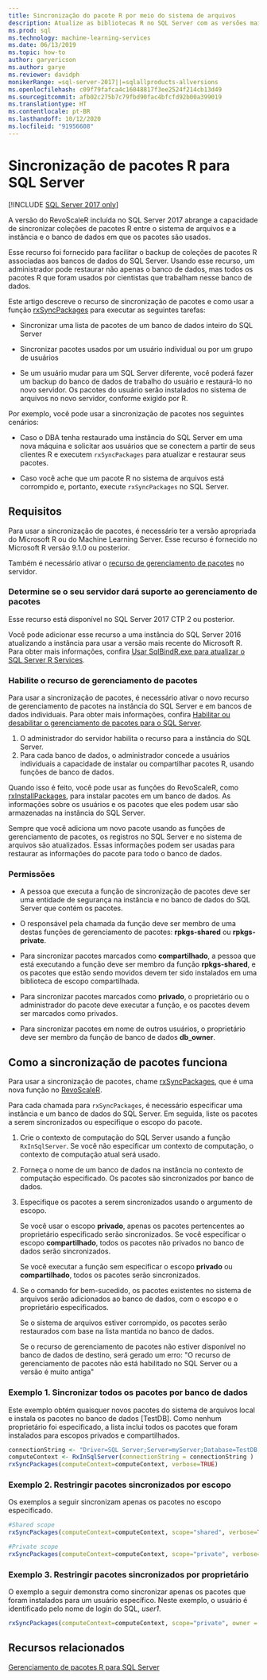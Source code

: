 ```yaml
---
title: Sincronização do pacote R por meio do sistema de arquivos
description: Atualize as bibliotecas R no SQL Server com as versões mais recentes instaladas no sistema de arquivos.
ms.prod: sql
ms.technology: machine-learning-services
ms.date: 06/13/2019
ms.topic: how-to
author: garyericson
ms.author: garye
ms.reviewer: davidph
monikerRange: =sql-server-2017||=sqlallproducts-allversions
ms.openlocfilehash: c09f79fafca4c16048817f3ee2524f214cb13d49
ms.sourcegitcommit: afb02c275b7c79fbd90fac4bfcfd92b00a399019
ms.translationtype: HT
ms.contentlocale: pt-BR
ms.lasthandoff: 10/12/2020
ms.locfileid: "91956608"
---
```

# <a name="r-package-synchronization-for-sql-server"></a>Sincronização de pacotes R para SQL Server
[!INCLUDE [SQL Server 2017 only](../../includes/applies-to-version/sqlserver2017-only.md)]

A versão do RevoScaleR incluída no SQL Server 2017 abrange a capacidade de sincronizar coleções de pacotes R entre o sistema de arquivos e a instância e o banco de dados em que os pacotes são usados.

Esse recurso foi fornecido para facilitar o backup de coleções de pacotes R associadas aos bancos de dados do SQL Server. Usando esse recurso, um administrador pode restaurar não apenas o banco de dados, mas todos os pacotes R que foram usados por cientistas que trabalham nesse banco de dados.

Este artigo descreve o recurso de sincronização de pacotes e como usar a função [rxSyncPackages](/machine-learning-server/r-reference/revoscaler/rxsyncpackages) para executar as seguintes tarefas:

+ Sincronizar uma lista de pacotes de um banco de dados inteiro do SQL Server

+ Sincronizar pacotes usados por um usuário individual ou por um grupo de usuários

+ Se um usuário mudar para um SQL Server diferente, você poderá fazer um backup do banco de dados de trabalho do usuário e restaurá-lo no novo servidor. Os pacotes do usuário serão instalados no sistema de arquivos no novo servidor, conforme exigido por R.

Por exemplo, você pode usar a sincronização de pacotes nos seguintes cenários:

+ Caso o DBA tenha restaurado uma instância do SQL Server em uma nova máquina e solicitar aos usuários que se conectem a partir de seus clientes R e executem `rxSyncPackages` para atualizar e restaurar seus pacotes.

+ Caso você ache que um pacote R no sistema de arquivos está corrompido e, portanto, execute `rxSyncPackages` no SQL Server.

## <a name="requirements"></a>Requisitos

Para usar a sincronização de pacotes, é necessário ter a versão apropriada do Microsoft R ou do Machine Learning Server. Esse recurso é fornecido no Microsoft R versão 9.1.0 ou posterior. 

Também é necessário ativar o [recurso de gerenciamento de pacotes](r-package-how-to-enable-or-disable.md) no servidor.

### <a name="determine-whether-your-server-supports-package-management"></a>Determine se o seu servidor dará suporte ao gerenciamento de pacotes

Esse recurso está disponível no SQL Server 2017 CTP 2 ou posterior.

Você pode adicionar esse recurso a uma instância do SQL Server 2016 atualizando a instância para usar a versão mais recente do Microsoft R. Para obter mais informações, confira [Usar SqlBindR.exe para atualizar o SQL Server R Services](../install/upgrade-r-and-python.md).

### <a name="enable-the-package-management-feature"></a>Habilite o recurso de gerenciamento de pacotes

Para usar a sincronização de pacotes, é necessário ativar o novo recurso de gerenciamento de pacotes na instância do SQL Server e em bancos de dados individuais. Para obter mais informações, confira [Habilitar ou desabilitar o gerenciamento de pacotes para o SQL Server](r-package-how-to-enable-or-disable.md).

1. O administrador do servidor habilita o recurso para a instância do SQL Server.
2. Para cada banco de dados, o administrador concede a usuários individuais a capacidade de instalar ou compartilhar pacotes R, usando funções de banco de dados.

Quando isso é feito, você pode usar as funções do RevoScaleR, como [rxInstallPackages](/machine-learning-server/r-reference/revoscaler/rxinstallpackages), para instalar pacotes em um banco de dados.  As informações sobre os usuários e os pacotes que eles podem usar são armazenadas na instância do SQL Server. 

Sempre que você adiciona um novo pacote usando as funções de gerenciamento de pacotes, os registros no SQL Server e no sistema de arquivos são atualizados. Essas informações podem ser usadas para restaurar as informações do pacote para todo o banco de dados.

### <a name="permissions"></a>Permissões

+ A pessoa que executa a função de sincronização de pacotes deve ser uma entidade de segurança na instância e no banco de dados do SQL Server que contém os pacotes.

+ O responsável pela chamada da função deve ser membro de uma destas funções de gerenciamento de pacotes: **rpkgs-shared** ou **rpkgs-private**.

+ Para sincronizar pacotes marcados como **compartilhado**, a pessoa que está executando a função deve ser membro da função **rpkgs-shared**, e os pacotes que estão sendo movidos devem ter sido instalados em uma biblioteca de escopo compartilhada.

+ Para sincronizar pacotes marcados como **privado**, o proprietário ou o administrador do pacote deve executar a função, e os pacotes devem ser marcados como privados.

+ Para sincronizar pacotes em nome de outros usuários, o proprietário deve ser membro da função de banco de dados **db_owner**.

## <a name="how-package-synchronization-works"></a>Como a sincronização de pacotes funciona

Para usar a sincronização de pacotes, chame [rxSyncPackages](/r-server/r-reference/revoscaler/rxsyncpackages), que é uma nova função no [RevoScaleR](/machine-learning-server/r-reference/revoscaler/revoscaler). 

Para cada chamada para `rxSyncPackages`, é necessário especificar uma instância e um banco de dados do SQL Server. Em seguida, liste os pacotes a serem sincronizados ou especifique o escopo do pacote.

1. Crie o contexto de computação do SQL Server usando a função `RxInSqlServer`. Se você não especificar um contexto de computação, o contexto de computação atual será usado.

2. Forneça o nome de um banco de dados na instância no contexto de computação especificado. Os pacotes são sincronizados por banco de dados.

3. Especifique os pacotes a serem sincronizados usando o argumento de escopo.

    Se você usar o escopo **privado**, apenas os pacotes pertencentes ao proprietário especificado serão sincronizados. Se você especificar o escopo **compartilhado**, todos os pacotes não privados no banco de dados serão sincronizados. 
    
    Se você executar a função sem especificar o escopo **privado** ou **compartilhado**, todos os pacotes serão sincronizados.

4. Se o comando for bem-sucedido, os pacotes existentes no sistema de arquivos serão adicionados ao banco de dados, com o escopo e o proprietário especificados.

    Se o sistema de arquivos estiver corrompido, os pacotes serão restaurados com base na lista mantida no banco de dados.

    Se o recurso de gerenciamento de pacotes não estiver disponível no banco de dados de destino, será gerado um erro: "O recurso de gerenciamento de pacotes não está habilitado no SQL Server ou a versão é muito antiga"

### <a name="example-1-synchronize-all-package-by-database"></a>Exemplo 1. Sincronizar todos os pacotes por banco de dados

Este exemplo obtém quaisquer novos pacotes do sistema de arquivos local e instala os pacotes no banco de dados [TestDB]. Como nenhum proprietário foi especificado, a lista inclui todos os pacotes que foram instalados para escopos privados e compartilhados.

```R
connectionString <- "Driver=SQL Server;Server=myServer;Database=TestDB;Trusted_Connection=True;"
computeContext <- RxInSqlServer(connectionString = connectionString )
rxSyncPackages(computeContext=computeContext, verbose=TRUE)
```

### <a name="example-2-restrict-synchronized-packages-by-scope"></a>Exemplo 2. Restringir pacotes sincronizados por escopo

Os exemplos a seguir sincronizam apenas os pacotes no escopo especificado.

```R
#Shared scope
rxSyncPackages(computeContext=computeContext, scope="shared", verbose=TRUE)

#Private scope
rxSyncPackages(computeContext=computeContext, scope="private", verbose=TRUE)
```

### <a name="example-3-restrict-synchronized-packages-by-owner"></a>Exemplo 3. Restringir pacotes sincronizados por proprietário

O exemplo a seguir demonstra como sincronizar apenas os pacotes que foram instalados para um usuário específico. Neste exemplo, o usuário é identificado pelo nome de login do SQL, *user1*.

```R
rxSyncPackages(computeContext=computeContext, scope="private", owner = "user1", verbose=TRUE))
```

## <a name="related-resources"></a>Recursos relacionados

[Gerenciamento de pacotes R para SQL Server](install-additional-r-packages-on-sql-server.md)